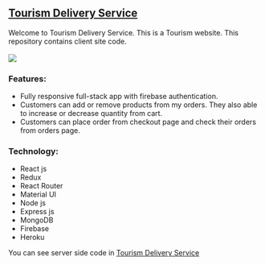 ## [Tourism Delivery Service](https://genius-car-mechanics-4c847.web.app/)
Welcome to Tourism Delivery Service. This is a Tourism website. This repository contains client site code.
<br/>
<br/>
<img src="https://i.ibb.co/Z6DnP0c/p4.png" />

### Features:
- Fully responsive full-stack app with firebase authentication.
-	Customers can add or remove products from my orders. They also able to increase or decrease quantity from cart.
- Customers can place order from checkout page and check their orders from orders page.


### Technology:
- React js
- Redux
- React Router
- Material UI
- Node js
- Express js
- MongoDB
- Firebase 
- Heroku


You can see server side code in [Tourism Delivery Service](https://github.com/MohammadForkan/tourism-delivery-website-server)
